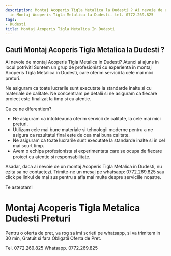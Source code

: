 ```yaml
---
description: Montaj Acoperis Tigla Metalica la Dudesti ? Ai nevoie de un profesionist
  in Montaj Acoperis Tigla Metalica la Dudesti. tel. 0772.269.825
tags:
- Dudesti
title: Montaj Acoperis Tigla Metalica In Dudesti
---
```



## Cauti Montaj Acoperis Tigla Metalica la Dudesti ?

Ai nevoie de montaj Acoperis Tigla Metalica in Dudesti? 
Atunci ai ajuns in locul potrivit! Suntem un grup de profesionisti cu experienta in montaj Acoperis Tigla Metalica in Dudesti, care oferim servicii la cele mai mici preturi. 

Ne asiguram ca toate lucrarile sunt executate la standarde inalte si cu materiale de calitate. Ne concentram pe detalii si ne asiguram ca fiecare proiect este finalizat la timp si cu atentie. 

Cu ce ne diferentiem? 
- Ne asiguram ca intotdeauna oferim servicii de calitate, la cele mai mici preturi. 
- Utilizam cele mai bune materiale si tehnologii moderne pentru a ne asigura ca rezultatul final este de cea mai buna calitate. 
- Ne asiguram ca toate lucrarile sunt executate la standarde inalte si in cel mai scurt timp. 
- Avem o echipa profesionista si experimentata care se ocupa de fiecare proiect cu atentie si responsabilitate.

Asadar, daca ai nevoie de un montaj Acoperis Tigla Metalica in Dudesti, nu ezita sa ne contactezi. Trimite-ne un mesaj pe whatsapp: 0772.269.825 sau click pe linkul de mai sus pentru a afla mai multe despre serviciile noastre. 

Te asteptam!

# Montaj Acoperis Tigla Metalica Dudesti Preturi
Pentru o oferta de pret, va rog sa imi scrieti pe whatsapp, si va trimitem in 30 min, Gratuit si fara Obligatii Oferta de Pret.

Tel. 0772.269.825
Whatsapp. 0772.269.825